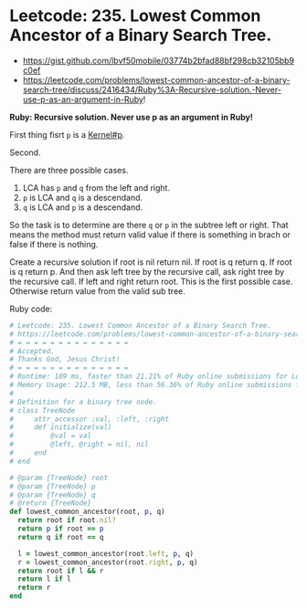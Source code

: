 # Leetcode: 235. Lowest Common Ancestor of a Binary Search Tree.

- https://gist.github.com/lbvf50mobile/03774b2bfad88bf298cb32105bb9c0ef
- https://leetcode.com/problems/lowest-common-ancestor-of-a-binary-search-tree/discuss/2416434/Ruby%3A-Recursive-solution.-Never-use-p-as-an-argument-in-Ruby!

**Ruby: Recursive solution. Never use p as an argument in Ruby!**

First thing fisrt `p` is a [Kernel#p](https://apidock.com/ruby/Kernel/p).

Second.

There are three possible cases.

1. LCA has `p` and `q` from the left and right.
2. `p` is LCA and `q` is a descendand.
3. `q` is LCA and `p` is a descendand.

So the task is to determine are there `q` or `p` in the subtree left or right. That means the method must return valid value if there is something in brach or false if there is nothing.

Create a recursive solution if root is nil return nil. If root is q return q. If root is q return p.
And then ask left tree by the recursive call, ask right tree by the recursive call. If left and right return root. This is the first possible case. Otherwise return value from the valid sub tree.

Ruby code:
```Ruby
# Leetcode: 235. Lowest Common Ancestor of a Binary Search Tree.
# https://leetcode.com/problems/lowest-common-ancestor-of-a-binary-search-tree/
# = = = = = = = = = = = = = =
# Accepted.
# Thanks God, Jesus Christ!
# = = = = = = = = = = = = = =
# Runtime: 189 ms, faster than 21.21% of Ruby online submissions for Lowest Common Ancestor of a Binary Search Tree.
# Memory Usage: 212.5 MB, less than 56.36% of Ruby online submissions for Lowest Common Ancestor of a Binary Search Tree.
#
# Definition for a binary tree node.
# class TreeNode
#     attr_accessor :val, :left, :right
#     def initialize(val)
#         @val = val
#         @left, @right = nil, nil
#     end
# end

# @param {TreeNode} root
# @param {TreeNode} p
# @param {TreeNode} q
# @return {TreeNode}
def lowest_common_ancestor(root, p, q)
  return root if root.nil?
  return p if root == p
  return q if root == q

  l = lowest_common_ancestor(root.left, p, q)
  r = lowest_common_ancestor(root.right, p, q)
  return root if l && r
  return l if l
  return r 
end
```
